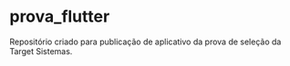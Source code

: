 # prova_flutter
Repositório criado para publicação de aplicativo da prova de seleção da Target Sistemas.
